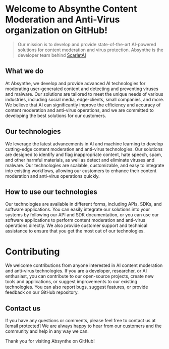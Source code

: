 # Welcome to Absynthe Content Moderation and Anti-Virus organization on GitHub! 
>Our mission is to develop and provide state-of-the-art AI-powered solutions for content moderation and virus protection.
>Absynthe is the developer team behind [ScarletAI](https://github.com/ScarletAIO)

## What we do

At Absynthe, we develop and provide advanced AI technologies for moderating user-generated content and detecting and preventing viruses and malware. Our solutions are tailored to meet the unique needs of various industries, including social media, edge-clients, small companies, and more. We believe that AI can significantly improve the efficiency and accuracy of content moderation and anti-virus operations, and we are committed to developing the best solutions for our customers.

## Our technologies

We leverage the latest advancements in AI and machine learning to develop cutting-edge content moderation and anti-virus technologies. Our solutions are designed to identify and flag inappropriate content, hate speech, spam, and other harmful materials, as well as detect and eliminate viruses and malware. Our technologies are scalable, customizable, and easy to integrate into existing workflows, allowing our customers to enhance their content moderation and anti-virus operations quickly.


## How to use our technologies

Our technologies are available in different forms, including APIs, SDKs, and software applications. You can easily integrate our solutions into your systems by following our API and SDK documentation, or you can use our software applications to perform content moderation and anti-virus operations directly. We also provide customer support and technical assistance to ensure that you get the most out of our technologies.


# Contributing

We welcome contributions from anyone interested in AI content moderation and anti-virus technologies. If you are a developer, researcher, or AI enthusiast, you can contribute to our open-source projects, create new tools and applications, or suggest improvements to our existing technologies. You can also report bugs, suggest features, or provide feedback on our GitHub repository.


## Contact us

If you have any questions or comments, please feel free to contact us at [email protected] We are always happy to hear from our customers and the community and help in any way we can.

Thank you for visiting Absynthe on GitHub!
